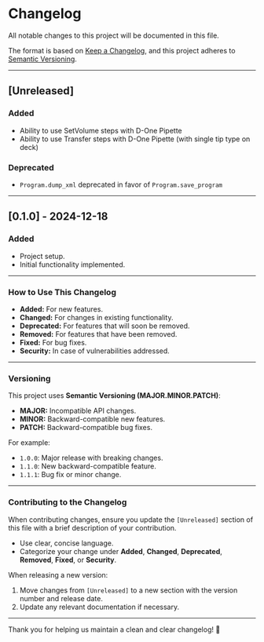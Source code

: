# Changelog

All notable changes to this project will be documented in this file.

The format is based on [Keep a Changelog](https://keepachangelog.com/en/1.0.0/), and this project adheres to [Semantic Versioning](https://semver.org/).

---

## [Unreleased]

### Added
- Ability to use SetVolume steps with D-One Pipette
- Ability to use Transfer steps with D-One Pipette (with single tip type on deck)

### Deprecated
- `Program.dump_xml` deprecated in favor of `Program.save_program`

---

## [0.1.0] - 2024-12-18

### Added
- Project setup.
- Initial functionality implemented.

---

### How to Use This Changelog

- **Added:** For new features.
- **Changed:** For changes in existing functionality.
- **Deprecated:** For features that will soon be removed.
- **Removed:** For features that have been removed.
- **Fixed:** For bug fixes.
- **Security:** In case of vulnerabilities addressed.

---

### Versioning

This project uses **Semantic Versioning (MAJOR.MINOR.PATCH)**:
- **MAJOR:** Incompatible API changes.
- **MINOR:** Backward-compatible new features.
- **PATCH:** Backward-compatible bug fixes.

For example:
- `1.0.0`: Major release with breaking changes.
- `1.1.0`: New backward-compatible feature.
- `1.1.1`: Bug fix or minor change.

---

### Contributing to the Changelog

When contributing changes, ensure you update the `[Unreleased]` section of this file with a brief description of your contribution.

- Use clear, concise language.
- Categorize your change under **Added**, **Changed**, **Deprecated**, **Removed**, **Fixed**, or **Security**.

When releasing a new version:
1. Move changes from `[Unreleased]` to a new section with the version number and release date.
2. Update any relevant documentation if necessary.

---

Thank you for helping us maintain a clean and clear changelog! 🚀
